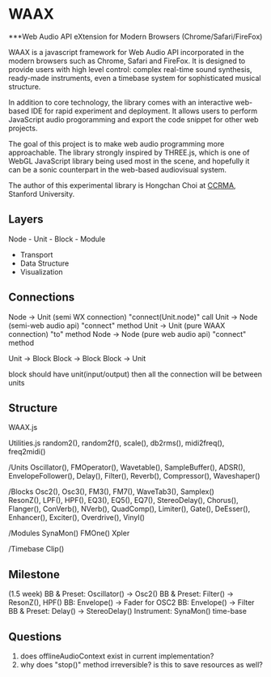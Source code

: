 WAAX
====
***Web Audio API eXtension for Modern Browsers (Chrome/Safari/FireFox)

WAAX is a javascript framework for Web Audio API incorporated in the modern browsers such as Chrome, Safari and FireFox. It is designed to provide users with high level control: complex real-time sound synthesis, ready-made instruments, even a timebase system for sophisticated musical structure.

In addition to core technology, the library comes with an interactive web-based IDE for rapid experiment and deployment. It allows users to perform JavaScript audio progoramming and export the code snippet for other web projects.

The goal of this project is to make web audio programming more approachable. The library strongly inspired by THREE.js, which is one of WebGL JavaScript library being used most in the scene, and hopefully it can be a sonic counterpart in the web-based audiovisual system.

The author of this experimental library is Hongchan Choi at [CCRMA][1], Stanford University.

[1]: https://ccrma.stanford.edu/ "The Center for Computer Research in Music and Acoustics"



Layers
------
Node - Unit - Block - Module
* Transport
* Data Structure
* Visualization


Connections
-----------
Node -> Unit (semi WX connection)     "connect(Unit.node)" call
Unit -> Node (semi-web audio api)     "connect" method
Unit -> Unit (pure WAAX connection)   "to" method
Node -> Node (pure web audio api)     "connect" method

Unit -> Block
Block -> Block
Block -> Unit

block should have unit(input/output)
then all the connection will be between units





Structure
---------
WAAX.js

Utilities.js
  random2(), random2f(), scale(), db2rms(), 
  midi2freq(), freq2midi()

/Units
  <Gen>
  Oscillator(), FMOperator(), Wavetable(), SampleBuffer(),
  ADSR(), EnvelopeFollower(),
  <Efx>
  Delay(), Filter(), Reverb(), Compressor(), Waveshaper()

/Blocks
  <Synth>
  Osc2(), Osc3(), FM3(), FM7(), WaveTab3(), Samplex()  
  <Processor>
  ResonZ(), LPF(), HPF(), EQ3(), EQ5(), EQ7(), 
  StereoDelay(), Chorus(), Flanger(),
  ConVerb(), NVerb(), 
  QuadComp(), Limiter(), Gate(), DeEsser(),
  Enhancer(), Exciter(), Overdrive(), Vinyl()
  
/Modules
  SynaMon()
  FMOne()
  Xpler

/Timebase
  Clip()


Milestone
---------
(1.5 week)
BB & Preset: Oscillator() -> Osc2()
BB & Preset: Filter() -> ResonZ(), HPF()
BB: Envelope() -> Fader for OSC2
BB: Envelope() -> Filter
BB & Preset: Delay() -> StereoDelay()
Instrument: SynaMon()
time-base

Questions
---------
1) does offlineAudioContext exist in current implementation?
2) why does "stop()" method irreversible? is this to save resources as well?

